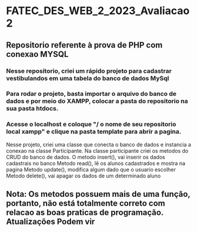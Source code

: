 # FATEC_DES_WEB_2_2023_Avaliacao2


## Repositorio referente à prova de PHP com conexao MYSQL

### Nesse repositorio, criei um rápido projeto para cadastrar vestibulandos em uma tabela do banco de dados MySql
### Para rodar o projeto, basta importar o arquivo do banco de dados e por meio do XAMPP, colocar a pasta do repositorio na sua pasta htdocs.
### Acesse o localhost e coloque "/ o nome de seu repositorio local xampp" e clique na pasta template para abrir a pagina.


Nesse projeto, criei uma classe que conecta o banco de dados e instancia a conexao na classe Participante.
Na classe participante criei os metodos do CRUD do banco de dados.
O metodo insert(), vai inserir os dados cadastrais no banco
Metodo read(), lê os alunos cadastrados e mostra na pagina
Metodo update(), modifica algum dado que o usuario escolher
Metodo delete(), vai apagar os dados de um determinado aluno


## Nota: Os metodos possuem mais de uma função, portanto, não está totalmente correto com relacao as boas praticas de programação. Atualizações Podem vir
